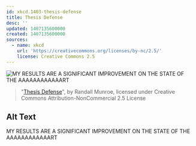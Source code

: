 ```yaml
---
id: xkcd.1403-thesis-defense
title: Thesis Defense
desc: ''
updated: 1407135600000
created: 1407135600000
sources:
  - name: xkcd
    url: 'https://creativecommons.org/licenses/by-nc/2.5/'
    license: Creative Commons 2.5
---
```

![MY RESULTS ARE A SIGNIFICANT IMPROVEMENT ON THE STATE OF THE AAAAAAAAAAAART](https://imgs.xkcd.com/comics/thesis_defense.png)
> "[Thesis Defense](https://xkcd.com/1403/)", by Randall Munroe, licensed under Creative Commons Attribution-NonCommercial 2.5 License

## Alt Text
MY RESULTS ARE A SIGNIFICANT IMPROVEMENT ON THE STATE OF THE AAAAAAAAAAAART
